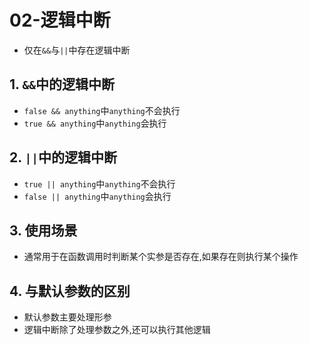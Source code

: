 # 02-逻辑中断

- 仅在`&&`与`||`中存在逻辑中断

## 1. `&&`中的逻辑中断

- `false && anything`中`anything`不会执行
- `true && anything`中`anything`会执行

## 2. `||`中的逻辑中断

- `true || anything`中`anything`不会执行
- `false || anything`中`anything`会执行

## 3. 使用场景

- 通常用于在函数调用时判断某个实参是否存在,如果存在则执行某个操作

## 4. 与默认参数的区别

- 默认参数主要处理形参
- 逻辑中断除了处理参数之外,还可以执行其他逻辑